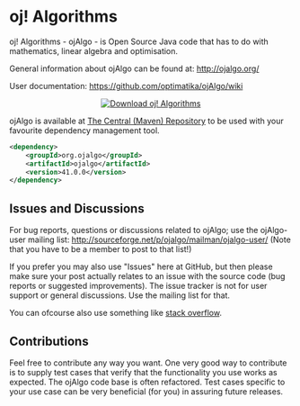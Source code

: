 # oj! Algorithms

oj! Algorithms - ojAlgo - is Open Source Java code that has to do with mathematics, linear algebra and optimisation.

General information about ojAlgo can be found at: http://ojalgo.org/

User documentation: https://github.com/optimatika/ojAlgo/wiki

<p align="center">
<a href="https://sourceforge.net/projects/ojalgo/files/latest/download" rel="nofollow"><img alt="Download oj! Algorithms" src="https://a.fsdn.com/con/app/sf-download-button"></a>
</p>

ojAlgo is available at [The Central (Maven) Repository](http://search.maven.org/#search%7Cga%7C1%7Cg%3A%22org.ojalgo%22%20AND%20a%3A%22ojalgo%22) to be used with your favourite dependency management tool.

```xml
<dependency>
    <groupId>org.ojalgo</groupId>
    <artifactId>ojalgo</artifactId>
    <version>41.0.0</version>
</dependency>
```

## Issues and Discussions

For bug reports, questions or discussions related to ojAlgo; use the ojAlgo-user mailing list: http://sourceforge.net/p/ojalgo/mailman/ojalgo-user/
(Note that you have to be a member to post to that list!)

If you prefer you may also use "Issues" here at GitHub, but then please make sure your post actually relates to an issue with the source code (bug reports or suggested improvements). The issue tracker is not for user support or general discussions. Use the mailing list for that.

You can ofcourse also use something like [stack overflow](http://stackoverflow.com/search?tab=newest&q=ojalgo).

## Contributions

Feel free to contribute any way you want. One very good way to contribute is to supply test cases that verify that the functionality you use works as expected. The ojAlgo code base is often refactored. Test cases specific to your use case can be very beneficial (for you) in assuring future releases.
